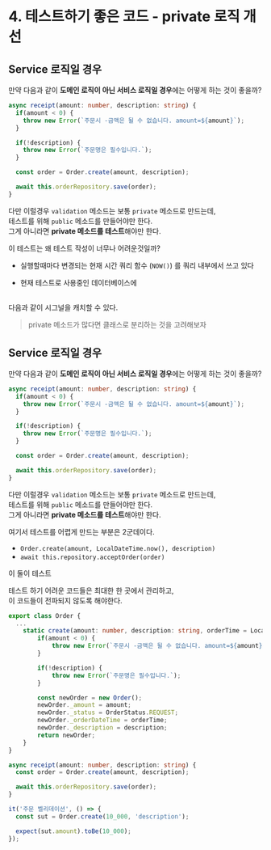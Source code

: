 # 4. 테스트하기 좋은 코드 - private 로직 개선


## Service 로직일 경우

만약 다음과 같이 **도메인 로직이 아닌 서비스 로직일 경우**에는 어떻게 하는 것이 좋을까?  

```ts
async receipt(amount: number, description: string) {
  if(amount < 0) {
    throw new Error(`주문시 -금액은 될 수 없습니다. amount=${amount}`);
  }

  if(!description) {
    throw new Error(`주문명은 필수입니다.`);
  }

  const order = Order.create(amount, description);

  await this.orderRepository.save(order);
}
```

다만 이럴경우 `validation` 메소드는 보통 `private` 메소드로 만드는데,  
테스트를 위해 `public` 메소드를 만들어야만 한다.  
그게 아니라면 **private 메소드를 테스트**해야만 한다.

이 테스트는 왜 테스트 작성이 너무나 어려운것일까?

* 실행할때마다 변경되는 현재 시간 쿼리 함수 (`NOW()`) 를 쿼리 내부에서 쓰고 있다

* 현재 테스트로 사용중인 데이터베이스에

## 

다음과 같이 시그널을 캐치할 수 있다.

> private 메소드가 많다면 클래스로 분리하는 것을 고려해보자



## Service 로직일 경우

만약 다음과 같이 **도메인 로직이 아닌 서비스 로직일 경우**에는 어떻게 하는 것이 좋을까?  

```ts
async receipt(amount: number, description: string) {
  if(amount < 0) {
    throw new Error(`주문시 -금액은 될 수 없습니다. amount=${amount}`);
  }

  if(!description) {
    throw new Error(`주문명은 필수입니다.`);
  }

  const order = Order.create(amount, description);

  await this.orderRepository.save(order);
}
```

다만 이럴경우 `validation` 메소드는 보통 `private` 메소드로 만드는데,  
테스트를 위해 `public` 메소드를 만들어야만 한다.  
그게 아니라면 **private 메소드를 테스트**해야만 한다.


여기서 테스트를 어렵게 만드는 부분은 2군데이다.

* `Order.create(amount, LocalDateTime.now(), description)`
* `await this.repository.acceptOrder(order)`

이 둘이 테스트

테스트 하기 어려운 코드들은 최대한 한 곳에서 관리하고,  
이 코드들이 전파되지 않도록 해야한다.

```ts
export class Order {
  ...
    static create(amount: number, description: string, orderTime = LocalDateTime.now()): Order {
        if(amount < 0) {
            throw new Error(`주문시 -금액은 될 수 없습니다. amount=${amount}`);
        }

        if(!description) {
            throw new Error(`주문명은 필수입니다.`);
        }

        const newOrder = new Order();
        newOrder._amount = amount;
        newOrder._status = OrderStatus.REQUEST;
        newOrder._orderDateTime = orderTime;
        newOrder._description = description;
        return newOrder;
    }
}
```

```ts
async receipt(amount: number, description: string) {
  const order = Order.create(amount, description);

  await this.orderRepository.save(order);
}
```

```ts
it('주문 벨리데이션', () => {
  const sut = Order.create(10_000, 'description');

  expect(sut.amount).toBe(10_000);
});
```